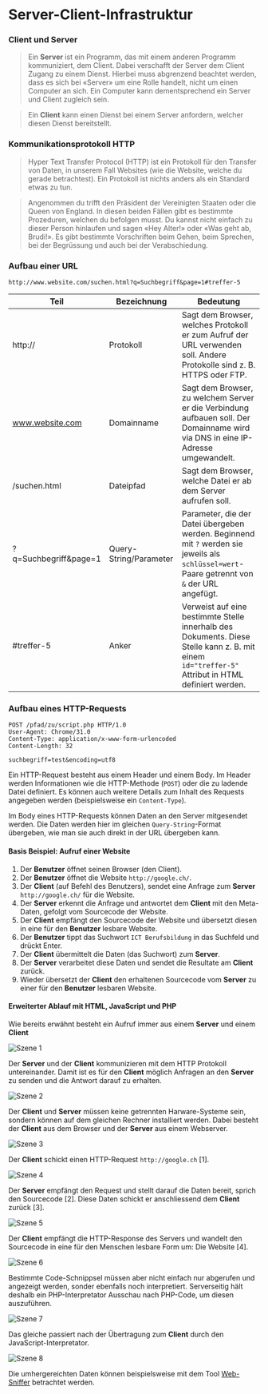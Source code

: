 # Server-Client-Infrastruktur

### Client und Server
> Ein __Server__ ist ein Programm, das mit einem anderen Programm kommuniziert, dem Client. Dabei verschafft der Server dem Client Zugang zu einem Dienst. Hierbei muss abgrenzend beachtet werden, dass es sich bei «Server» um eine Rolle handelt, nicht um einen Computer an sich. Ein Computer kann dementsprechend ein Server und Client zugleich sein.

> Ein __Client__ kann einen Dienst bei einem Server anfordern, welcher diesen Dienst bereitstellt.

### Kommunikationsprotokoll HTTP

> Hyper Text Transfer Protocol (HTTP) ist ein Protokoll für den Transfer von Daten, in unserem Fall Websites (wie die Website, welche du gerade betrachtest). Ein Protokoll ist nichts anders als ein Standard etwas zu tun.

> Angenommen du trifft den Präsident der Vereinigten Staaten oder die Queen von England. In diesen beiden Fällen gibt es bestimmte Prozeduren, welchen du befolgen musst. Du kannst nicht einfach zu dieser Person hinlaufen und sagen «Hey Alter!» oder «Was geht ab, Brudi!». Es gibt bestimmte Vorschriften beim Gehen, beim Sprechen, bei der Begrüssung und auch bei der Verabschiedung.

### Aufbau einer URL

```
http://www.website.com/suchen.html?q=Suchbegriff&page=1#treffer-5
```

|          Teil         |      Bezeichnung       |                                                                   Bedeutung                                                                   |
|-----------------------|------------------------|-----------------------------------------------------------------------------------------------------------------------------------------------|
| http://               | Protokoll              | Sagt dem Browser, welches Protokoll er zum Aufruf der URL verwenden soll. Andere Protokolle sind z. B. HTTPS oder FTP.                        |
| www.website.com       | Domainname             | Sagt dem Browser, zu welchem Server er die Verbindung aufbauen soll. Der Domainname wird via DNS in eine IP-Adresse umgewandelt.              |
| /suchen.html          | Dateipfad              | Sagt dem Browser, welche Datei er ab dem Server aufrufen soll.                                                                                |
| ?q=Suchbegriff&page=1 | Query-String/Parameter | Parameter, die der Datei übergeben werden. Beginnend mit `?` werden sie jeweils als `schlüssel=wert`-Paare getrennt von `&` der URL angefügt. |
| #treffer-5            | Anker                  | Verweist auf eine bestimmte Stelle innerhalb des Dokuments. Diese Stelle kann z. B. mit einem `id="treffer-5"` Attribut in HTML definiert werden. |

### Aufbau eines HTTP-Requests

```
POST /pfad/zu/script.php HTTP/1.0
User-Agent: Chrome/31.0
Content-Type: application/x-www-form-urlencoded
Content-Length: 32

suchbegriff=test&encoding=utf8
```

Ein HTTP-Request besteht aus einem Header und einem Body. Im Header werden Informationen wie die HTTP-Methode (`POST`) oder die zu ladende Datei definiert. Es können auch weitere Details zum Inhalt des Requests angegeben werden (beispielsweise ein `Content-Type`).

Im Body eines HTTP-Requests können Daten an den Server mitgesendet werden. Die Daten werden hier im gleichen `Query-String`-Format übergeben, wie man sie auch direkt in der URL übergeben kann.

#### Basis Beispiel: Aufruf einer Website

1. Der __Benutzer__ öffnet seinen Browser (den Client).
2. Der __Benutzer__  öffnet die Website `http://google.ch/`.
3. Der __Client__ (auf Befehl des Benutzers), sendet eine Anfrage zum __Server__ `http://google.ch/` für die Website.
4. Der __Server__ erkennt die Anfrage und antwortet dem __Client__ mit den Meta-Daten, gefolgt vom Sourcecode der Website.
5. Der __Client__ empfängt den Sourcecode der Website und übersetzt diesen in eine für den __Benutzer__ lesbare Website.
6. Der __Benutzer__ tippt das Suchwort `ICT Berufsbildung` in das Suchfeld und drückt Enter.
7. Der __Client__ übermittelt die Daten (das Suchwort) zum __Server__.
8. Der __Server__ verarbeitet diese Daten und sendet die Resultate am __Client__ zurück.
9. Wieder übersetzt der __Client__ den erhaltenen Sourcecode vom __Server__ zu einer für den __Benutzer__ lesbaren Website.

#### Erweiterter Ablauf mit HTML, JavaScript und PHP

Wie bereits erwähnt besteht ein Aufruf immer aus einem __Server__ und einem __Client__

![Szene 1](res/01.jpg)

Der __Server__ und der __Client__ kommunizieren mit dem HTTP Protokoll untereinander. Damit ist es für den __Client__ möglich Anfragen an den __Server__ zu senden und die Antwort darauf zu erhalten.

![Szene 2](res/02.jpg)

Der __Client__ und __Server__ müssen keine getrennten Harware-Systeme sein, sondern können auf dem gleichen Rechner installiert werden. Dabei besteht der __Client__ aus dem Browser und der __Server__ aus einem Webserver.

![Szene 3](res/03.jpg)

Der __Client__ schickt einen HTTP-Request `http://google.ch` [1].

![Szene 4](res/04.jpg)

Der __Server__ empfängt den Request und stellt darauf die Daten bereit, sprich den Sourcecode [2]. Diese Daten schickt er anschliessend dem __Client__ zurück [3].

![Szene 5](res/05.jpg)

Der __Client__ empfängt die HTTP-Response des Servers und wandelt den Sourcecode in eine für den Menschen lesbare Form um: Die Website [4].

![Szene 6](res/06.jpg)

Bestimmte Code-Schnippsel müssen aber nicht einfach nur abgerufen und angezeigt werden, sonder ebenfalls noch interpretiert. Serverseitig hält deshalb ein PHP-Interpretator Ausschau nach PHP-Code, um diesen auszuführen.

![Szene 7](res/07.jpg)

Das gleiche passiert nach der Übertragung zum __Client__ durch den JavaScript-Interpretator.

![Szene 8](res/08.jpg)

Die umhergereichten Daten können beispielsweise mit dem Tool [Web-Sniffer](http://web-sniffer.net/) betrachtet werden.
